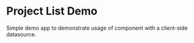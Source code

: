Project List Demo
=================

Simple demo app to demonstrate usage of <v-grid> component with a client-side
datasource.
